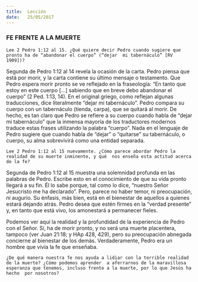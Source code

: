 ```yaml
---
title:  Lección
date:   25/05/2017
---
```


### FE FRENTE A LA MUERTE

`Lee 2 Pedro 1:12 al 15. ¿Qué quiere decir Pedro cuando sugiere que pronto ha de “abandonar el cuerpo” (“dejar  mi tabernáculo” [RV 1909])?` 

Segunda de Pedro 1:12 al 14 revela la ocasión de la carta. Pedro piensa que está por morir, y la carta contiene  su último mensaje o testamento. Que Pedro espera morir pronto se ve reflejado en la fraseología: “En tanto que  estoy en este  cuerpo [...] sabiendo que en breve debo abandonar el cuerpo” (2 Ped. 1:13, 14). En el original  griego, como reflejan algunas traducciones, dice literalmente “dejar mi tabernáculo”. Pedro compara su cuerpo  con un tabernáculo (tienda, carpa), que se quitará al morir. De hecho, es tan claro que Pedro se refiere a su  cuerpo cuando habla de “dejar mi tabernáculo” que la inmensa mayoría de los traductores modernos traduce  estas frases utilizando la palabra “cuerpo”. Nada en el lenguaje de Pedro sugiere que cuando habla de “dejar” o  “quitarse” su tabernáculo, o cuerpo, su alma sobrevivirá como una entidad separada. 

`Lee 2 Pedro 1:12 al 15 nuevamente. ¿Cómo parece abordar Pedro la realidad de su muerte inminente, y qué  nos enseña esta actitud acerca de la fe?`
 
Segunda de Pedro 1:12 al 15 muestra una solemnidad profunda en las palabras de Pedro. Escribe esto en el  conocimiento de que su vida pronto llegará a su fin. Él lo sabe porque, tal como lo dice, “nuestro Señor Jesucristo me ha declarado”. Pero, parece no haber temor, ni preocupación, ni augurio. Su énfasis, más bien, está  en el bienestar de aquellos a quienes estará dejando atrás. Pedro desea que estén firmes en la “verdad  presente” y, en tanto que está vivo, los amonestará a permanecer fieles. 

Podemos ver aquí la realidad y la profundidad de la experiencia de Pedro con el Señor. Sí, ha de morir pronto, y  no será una muerte placentera, tampoco (ver Juan 21:18; y HAp 428, 429), pero su preocupación abnegada  concierne al bienestar de los demás. Verdaderamente, Pedro era un hombre que vivía la fe que enseñaba. 

`¿De qué manera nuestra fe nos ayuda a lidiar con la terrible realidad de la muerte? ¿Cómo podemos aprender  a aferrarnos de la maravillosa esperanza que tenemos, incluso frente a la muerte, por lo que Jesús ha hecho  por nosotros?` 